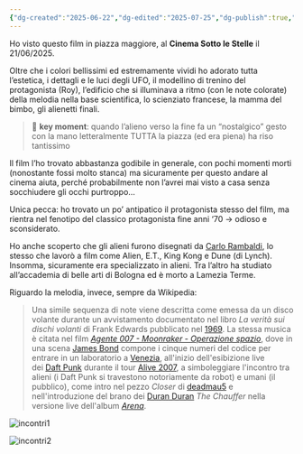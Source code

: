 ```yaml
---
{"dg-created":"2025-06-22","dg-edited":"2025-07-25","dg-publish":true,"tags":["recensione","film","fantascienza"],"dg-note-icon":"1","dg-show-inline-title":true,"permalink":"/media/film-e-serie-tv/incontri-ravvicinati-del-terzo-tipo/","dgShowInlineTitle":true,"dgPassFrontmatter":true,"noteIcon":"1","created":"2025-06-22","updated":"2025-07-25"}
---
```


Ho visto questo film in piazza maggiore, al **Cinema Sotto le Stelle** il 21/06/2025.

Oltre che i colori bellissimi ed estremamente vividi ho adorato tutta l’estetica, i dettagli e le luci degli UFO, il modellino di trenino del protagonista (Roy), l’edificio che si illuminava a ritmo (con le note colorate) della melodia nella base scientifica, lo scienziato francese, la mamma del bimbo, gli alienetti finali.

> 📎 **key moment**: quando l’alieno verso la fine fa un “nostalgico” gesto con la mano letteralmente TUTTA la piazza (ed era piena) ha riso tantissimo

Il film l’ho trovato abbastanza godibile in generale, con pochi momenti morti (nonostante fossi molto stanca) ma sicuramente per questo andare al cinema aiuta, perché probabilmente non l’avrei mai visto a casa senza socchiudere gli occhi purtroppo…

Unica pecca: ho trovato un po’ antipatico il protagonista stesso del film, ma rientra nel fenotipo del classico protagonista fine anni ‘70 → odioso e sconsiderato.

Ho anche scoperto che gli alieni furono disegnati da [Carlo Rambaldi](https://it.wikipedia.org/wiki/Carlo_Rambaldi), lo stesso che lavorò a film come Alien, E.T., King Kong e Dune (di Lynch). Insomma, sicuramente era specializzato in alieni. Tra l’altro ha studiato all’accademia di belle arti di Bologna ed è morto a Lamezia Terme.

Riguardo la melodia, invece, sempre da Wikipedia:

> Una simile sequenza di note viene descritta come emessa da un disco volante durante un avvistamento documentato nel libro _La verità sui dischi volanti_ di Frank Edwards pubblicato nel [1969](https://it.wikipedia.org/wiki/1969). La stessa musica è citata nel film [_Agente 007 - Moonraker - Operazione spazio_](https://it.wikipedia.org/wiki/Agente_007_-_Moonraker_-_Operazione_spazio), dove in una scena [James Bond](https://it.wikipedia.org/wiki/James_Bond) compone i cinque numeri del codice per entrare in un laboratorio a [Venezia](https://it.wikipedia.org/wiki/Venezia), all'inizio dell'esibizione live dei [Daft Punk](https://it.wikipedia.org/wiki/Daft_Punk) durante il tour [Alive 2007](https://it.wikipedia.org/wiki/Alive_2007), a simboleggiare l'incontro tra alieni (i Daft Punk si travestono notoriamente da robot) e umani (il pubblico), come intro nel pezzo _Closer_ di [deadmau5](https://it.wikipedia.org/wiki/Deadmau5) e nell'introduzione del brano dei [Duran Duran](https://it.wikipedia.org/wiki/Duran_Duran) _The Chauffer_ nella versione live dell'album [_Arena_](https://it.wikipedia.org/wiki/Arena_\(Duran_Duran\)).

![incontri1](https://blogs.iu.edu/establishingshot/files/2022/03/maxresdefault-1-1024x576.jpg)

![incontri2](https://d21ehp1kf1k9m9.cloudfront.net/wp-content/uploads/2018/04/26143902/CloseEncounters03.jpg)